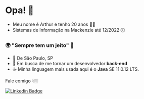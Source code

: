 # Opa! 👋 

- Meu nome é Arthur e tenho 20 anos 👨‍💻
- Sistemas de Informação na Mackenzie até 12/2022[](https://emojiterra.com/pt/8-horas/) 🕗

### 🌍  "Sempre tem um jeito"  🧠

-   📍  De São Paulo, SP
-   💬  Em busca de me tornar um desenvolvedor **back-end**
-   [](https://emojiterra.com/pt/cafe/)☕  Minha linguagem mais usada aqui é o **Java** SE 11.0.12 LTS.

Fale comigo 👇🏼

[![Linkedin Badge](https://camo.githubusercontent.com/a9d413435371b306fac2ff4d1dcfa85877d9deb93bb90ce7d8444b260d7a9922/68747470733a2f2f696d672e736869656c64732e696f2f62616467652f2d4c696e6b6564496e2d626c75653f7374796c653d666c61742d737175617265266c6f676f3d4c696e6b6564696e266c6f676f436f6c6f723d7768697465266c696e6b3d68747470733a2f2f7777772e6c696e6b6564696e2e636f6d2f696e2f697361646f72612d726f647269677565732d7374616e6761726c696e2d3438343032623134312f)](https://www.linkedin.com/in/arthurmatheus/)  
